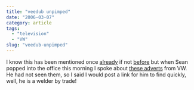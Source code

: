 ```yaml
---
title: "veedub unpimped"
date: "2006-03-07"
category: article
tags:
  - "television"
  - "VW"
slug: "veedub-unpimped"
---
```


I know this has been mentioned once [already](https://binarybonsai.com/) if not [before](https://oneighturbo.com/?p=202) but when Sean popped into the office this morning I spoke about [these adverts](https://www.leftlanenews.com/2006/02/22/vw-strikes-again-un-pimp-my-ride-videos/) from VW.
He had not seen them, so I said I would post a link for him to find quickly, well, he is a welder by trade!
